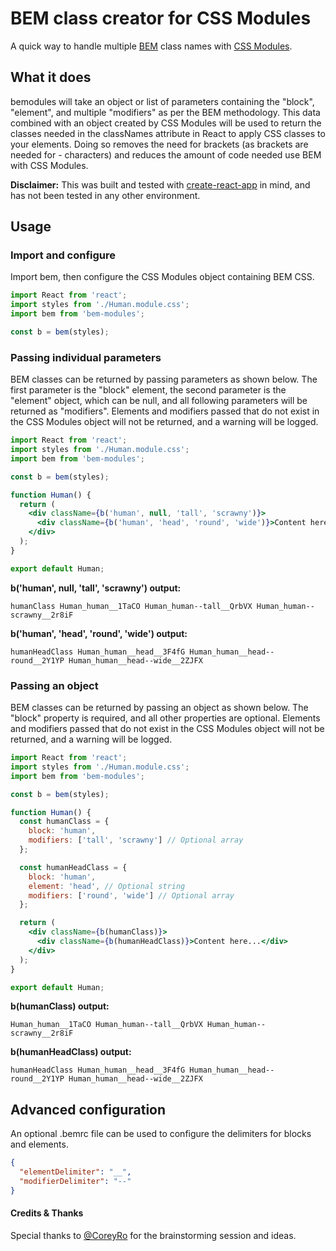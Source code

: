 # BEM class creator for CSS Modules

A quick way to handle multiple [BEM](https://en.bem.info/methodology/) class names with [CSS Modules](https://github.com/css-modules/css-modules).

## What it does

bemodules will take an object or list of parameters containing the "block", "element", and multiple "modifiers" as per the BEM methodology. This data combined with an object created by CSS Modules will be used to return the classes needed in the classNames attribute in React to apply CSS classes to your elements. Doing so removes the need for brackets (as brackets are needed for - characters) and reduces the amount of code needed use BEM with CSS Modules.

**Disclaimer:** This was built and tested with [create-react-app](https://create-react-app.dev/) in mind, and has not been tested in any other environment.

## Usage

### Import and configure

Import bem, then configure the CSS Modules object containing BEM CSS.

```jsx
import React from 'react';
import styles from './Human.module.css';
import bem from 'bem-modules';

const b = bem(styles);
```

### Passing individual parameters

BEM classes can be returned by passing parameters as shown below. The first parameter is the "block" element, the second parameter is the "element" object, which can be null, and all following parameters will be returned as "modifiers". Elements and modifiers passed that do not exist in the CSS Modules object will not be returned, and a warning will be logged.

```jsx
import React from 'react';
import styles from './Human.module.css';
import bem from 'bem-modules';

const b = bem(styles);

function Human() {
  return (
    <div className={b('human', null, 'tall', 'scrawny')}>
      <div className={b('human', 'head', 'round', 'wide')}>Content here...</div>
    </div>
  );
}

export default Human;
```

**b('human', null, 'tall', 'scrawny') output:**

```
humanClass Human_human__1TaCO Human_human--tall__QrbVX Human_human--scrawny__2r8iF
```

**b('human', 'head', 'round', 'wide') output:**

```
humanHeadClass Human_human__head__3F4fG Human_human__head--round__2Y1YP Human_human__head--wide__2ZJFX
```

### Passing an object

BEM classes can be returned by passing an object as shown below. The "block" property is required, and all other properties are optional. Elements and modifiers passed that do not exist in the CSS Modules object will not be returned, and a warning will be logged.

```jsx
import React from 'react';
import styles from './Human.module.css';
import bem from 'bem-modules';

const b = bem(styles);

function Human() {
  const humanClass = {
    block: 'human',
    modifiers: ['tall', 'scrawny'] // Optional array
  };

  const humanHeadClass = {
    block: 'human',
    element: 'head', // Optional string
    modifiers: ['round', 'wide'] // Optional array
  };

  return (
    <div className={b(humanClass)}>
      <div className={b(humanHeadClass)}>Content here...</div>
    </div>
  );
}

export default Human;
```

**b(humanClass) output:**

```
Human_human__1TaCO Human_human--tall__QrbVX Human_human--scrawny__2r8iF
```

**b(humanHeadClass) output:**

```
humanHeadClass Human_human__head__3F4fG Human_human__head--round__2Y1YP Human_human__head--wide__2ZJFX
```

## Advanced configuration

An optional .bemrc file can be used to configure the delimiters for blocks and elements.

```json
{
  "elementDelimiter": "__",
  "modifierDelimiter": "--"
}
```

#### Credits & Thanks

Special thanks to [@CoreyRo](https://github.com/coreyro) for the brainstorming session and ideas.
